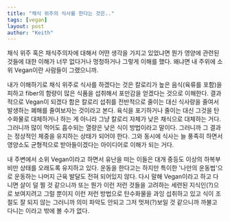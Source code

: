 ```yaml
---
title: "채식 위주의 식사를 한다는 것은.."
tags: [vegan]
layout: post
author: "Keith"
---
```


채식 위주 혹은 채식주의자에 대해서 어떤 생각을 가지고 있었냐면 뭔가 영양에 관련된 것들에 대한 이해가 너무 없다거나 멍청하거나 그렇게 이해를 했다. 왜냐면 내 주위에 소위 Vegan이란 사람들이 그랬으니까.

내가 이해하기로 채식 위주로 식사를 하겠다는 것은 칼로리가 높은 음식(육류를 포함)을 피하고 fiber의 함량이 많은 식품을 섭취해서 포만감을 얻겠다는 것으로 이해한다. 결과적으로 Vegan이 되겠다 함은 칼로리 섭취를 전반적으로 줄이는 대신 식사량을 줄여서 발생하는 폐해를 줄여보자는 것이라고 본다. 육식을 포기하거나 줄이는 대신 그것을 탄수화물로 대체하거나 하는 게 아니라 그냥 칼로리 자체가 낮은 채식으로 대체하는 거다. 그러니까 많이 먹어도 흡수되는 열량은 낮은 식이 방법이라고 말이다. 그러니까 그 결과는 정상적인 체중을 유지하는 상태가 되어야 한다. 그와 동시에 식사는 늘 풍족히 하면서 영양소도 균형적으로 받아들이겠다는 아이디어로 이해가 되는 거다.

내 주변에서 소위 Vegan이라고 하면서 유난을 떠는 이들은 대개 중등도 이상의 하복부 비만 상태를 오래도록 유지하고 있다. 운동을 한다고는 하지만 특이한 '나만의 운동법'으로 운동하는 나머지 근육 발달도 전혀 되어있지 않다. 다시 말해 Vegan이라고 하고 다니면 살이 덜 찔 것 같으니까 또는 뭔가 이런 저런 것들을 고려하는 세련된 지식인(?)으로 보여지려고 그럴 뿐이지 이런 저런 방법으로 탄수화물을 과잉 섭취하고 있고 식이 조절도 잘 되지 않는 그러니까 의미 파악도 안되고 그저 멋져(?)보일 것 같으니까 까불고 다니는 이라고 밖에 볼 수가 없다. 